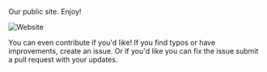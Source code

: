 Our public site.  Enjoy!


![Website](https://img.shields.io/website-up-down-green-red/http/hawkwareapps.github.io?label=hawkwareapps.com&style=social)


You can even contribute if you'd like! 
If you find typos or have improvements, create an issue.  Or if you'd like you can fix the issue submit a pull request with your updates.